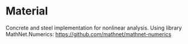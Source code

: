 # Material
Concrete and steel implementation for nonlinear analysis.
Using library MathNet.Numerics: https://github.com/mathnet/mathnet-numerics
